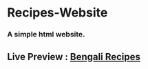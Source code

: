 # Recipes-Website
### A simple html website.
## Live Preview : <a href="https://zannatul-naim.github.io/Recipes-Website/" target="_blank" > Bengali Recipes </a>
